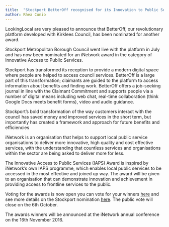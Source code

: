 ```yaml
---
title:  "Stockport BetterOff recognised for its Innovation to Public Service by iNetwork"
author: Rhea Cunio
---
```

LookingLocal are very pleased to announce that BetterOff, our revolutionary platform developed with Kirklees Council, has been nominated for another award.

Stockport Metropolitan Borough Council went live with the platform in July and has now been nominated for an iNetwork award in the category of Innovative Access to Public Services.

Stockport has transformed its reception to provide a modern digital space where people are helped to access council services. BetterOff is a large part of this transformation; claimants are guided to the platform to access information about benefits and finding work. BetterOff offers a job-seeking journal in line with the Claimant Commitment and supports people via a number of digital means including web chat, real-time collaboration (think Google Docs meets benefit forms), video and audio guidance.
 
Stockport’s bold transformation of the way customers interact with the council has saved money and improved services in the short term, but importantly has created a framework and approach for future benefits and efficiencies
 
iNetwork is an organisation that helps to support local public service organisations to deliver more innovative, high quality and cost effective services, with the understanding that countless services and organisations within the sector are being asked to deliver more for less.
 
The Innovative Access to Public Services (IAPS) Award is inspired by iNetwork’s own IAPS programme, which enables local public services to be accessed in the most effective and joined up way. The award will be given to an organisation that can demonstrate innovation and achievement in providing access to frontline services to the public.
 
Voting for the awards is now open you can vote for your winners [here](http://annualconference.i-network.org.uk/vote/) and see more details on the Stockport nomination [here](http://annualconference.i-network.org.uk/stockport-digital-advice/). The public vote will close on the 6th October.
 
The awards winners will be announced at the iNetwork annual conference on the 16th November 2016.